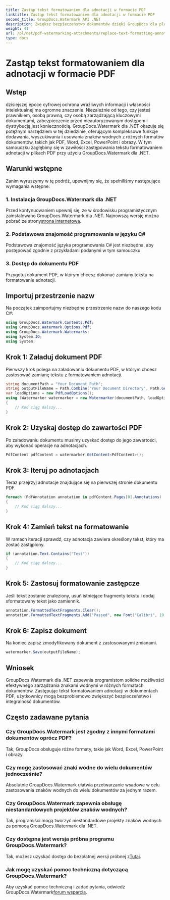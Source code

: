 ```yaml
---
title: Zastąp tekst formatowaniem dla adnotacji w formacie PDF
linktitle: Zastąp tekst formatowaniem dla adnotacji w formacie PDF
second_title: GroupDocs.Watermark API .NET
description: Zwiększ bezpieczeństwo dokumentów dzięki GroupDocs dla platformy .NET. Dowiedz się, jak łatwo zastąpić tekst formatowaniem adnotacji w plikach PDF.
weight: 41
url: /pl/net/pdf-watermarking-attachments/replace-text-formatting-annotation-pdf/
type: docs
---
```

# Zastąp tekst formatowaniem dla adnotacji w formacie PDF

## Wstęp
dzisiejszej epoce cyfrowej ochrona wrażliwych informacji i własności intelektualnej ma ogromne znaczenie. Niezależnie od tego, czy jesteś prawnikiem, osobą prawną, czy osobą zarządzającą kluczowymi dokumentami, zabezpieczenie przed nieautoryzowanym dostępem i dystrybucją jest koniecznością. GroupDocs.Watermark dla .NET okazuje się potężnym narzędziem w tej dziedzinie, oferującym kompleksowe funkcje dodawania, wyszukiwania i usuwania znaków wodnych z różnych formatów dokumentów, takich jak PDF, Word, Excel, PowerPoint i obrazy. W tym samouczku zagłębimy się w zawiłości zastępowania tekstu formatowaniem adnotacji w plikach PDF przy użyciu GroupDocs.Watermark dla .NET.
## Warunki wstępne
Zanim wyruszymy w tę podróż, upewnijmy się, że spełniliśmy następujące wymagania wstępne:
### 1. Instalacja GroupDocs.Watermark dla .NET
 Przed kontynuowaniem upewnij się, że w środowisku programistycznym zainstalowano GroupDocs.Watermark dla .NET. Najnowszą wersję można pobrać ze strony[strona internetowa](https://releases.groupdocs.com/Watermark/net/).
### 2. Podstawowa znajomość programowania w języku C#
Podstawowa znajomość języka programowania C# jest niezbędna, aby postępować zgodnie z przykładami podanymi w tym samouczku.
### 3. Dostęp do dokumentu PDF
Przygotuj dokument PDF, w którym chcesz dokonać zamiany tekstu na formatowanie adnotacji.

## Importuj przestrzenie nazw
Na początek zaimportujmy niezbędne przestrzenie nazw do naszego kodu C#:
```csharp
using GroupDocs.Watermark.Contents.Pdf;
using GroupDocs.Watermark.Options.Pdf;
using GroupDocs.Watermark.Watermarks;
using System.IO;
using System;
```
## Krok 1: Załaduj dokument PDF
Pierwszy krok polega na załadowaniu dokumentu PDF, w którym chcesz zastosować zamianę tekstu z formatowaniem adnotacji.
```csharp
string documentPath = "Your Document Path";
string outputFileName = Path.Combine("Your Document Directory", Path.GetFileName(documentPath));
var loadOptions = new PdfLoadOptions();
using (Watermarker watermarker = new Watermarker(documentPath, loadOptions))
{
    // Kod ciąg dalszy...
}
```
## Krok 2: Uzyskaj dostęp do zawartości PDF
Po załadowaniu dokumentu musimy uzyskać dostęp do jego zawartości, aby wykonać operacje na adnotacjach.
```csharp
PdfContent pdfContent = watermarker.GetContent<PdfContent>();
```
## Krok 3: Iteruj po adnotacjach
Teraz przejrzyj adnotacje znajdujące się na pierwszej stronie dokumentu PDF.
```csharp
foreach (PdfAnnotation annotation in pdfContent.Pages[0].Annotations)
{
    // Kod ciąg dalszy...
}
```
## Krok 4: Zamień tekst na formatowanie
W ramach iteracji sprawdź, czy adnotacja zawiera określony tekst, który ma zostać zastąpiony.
```csharp
if (annotation.Text.Contains("Test"))
{
    // Kod ciąg dalszy...
}
```
## Krok 5: Zastosuj formatowanie zastępcze
Jeśli tekst zostanie znaleziony, usuń istniejące fragmenty tekstu i dodaj sformatowany tekst jako zamiennik.
```csharp
annotation.FormattedTextFragments.Clear();
annotation.FormattedTextFragments.Add("Passed", new Font("Calibri", 19, FontStyle.Bold), Color.Red, Color.Aqua);
```
## Krok 6: Zapisz dokument
Na koniec zapisz zmodyfikowany dokument z zastosowanymi zmianami.
```csharp
watermarker.Save(outputFileName);
```

## Wniosek
GroupDocs.Watermark dla .NET zapewnia programistom solidne możliwości efektywnego zarządzania znakami wodnymi w różnych formatach dokumentów. Zastępując tekst formatowaniem adnotacji w dokumentach PDF, użytkownicy mogą bezproblemowo zwiększyć bezpieczeństwo i integralność dokumentów.
## Często zadawane pytania
### Czy GroupDocs.Watermark jest zgodny z innymi formatami dokumentów oprócz PDF?
Tak, GroupDocs obsługuje różne formaty, takie jak Word, Excel, PowerPoint i obrazy.
### Czy mogę zastosować znaki wodne do wielu dokumentów jednocześnie?
Absolutnie GroupDocs.Watermark ułatwia przetwarzanie wsadowe w celu zastosowania znaków wodnych do wielu dokumentów za jednym razem.
### Czy GroupDocs.Watermark zapewnia obsługę niestandardowych projektów znaków wodnych?
Tak, programiści mogą tworzyć niestandardowe projekty znaków wodnych za pomocą GroupDocs.Watermark dla .NET.
### Czy dostępna jest wersja próbna programu GroupDocs.Watermark?
 Tak, możesz uzyskać dostęp do bezpłatnej wersji próbnej z[Tutaj](https://releases.groupdocs.com/).
### Jak mogę uzyskać pomoc techniczną dotyczącą GroupDocs.Watermark?
 Aby uzyskać pomoc techniczną i zadać pytania, odwiedź GroupDocs.Watermark[forum wsparcia](https://forum.groupdocs.com/c/watermark/19).